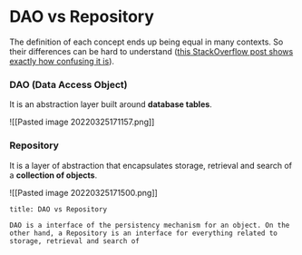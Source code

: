 # DAO vs Repository
The definition of each concept ends up being equal in many contexts. So their differences can be hard to understand ([this StackOverflow post shows exactly how confusing it is](https://stackoverflow.com/questions/8550124/what-is-the-difference-between-dao-and-repository-patterns)).
### DAO (Data Access Object)
It is an abstraction layer built around **database tables**.

![[Pasted image 20220325171157.png]]

### Repository
It is a layer of abstraction that encapsulates storage, retrieval and search of a **collection of objects**.

![[Pasted image 20220325171500.png]]
```ad-note
title: DAO vs Repository

DAO is a interface of the persistency mechanism for an object. On the other hand, a Repository is an interface for everything related to storage, retrieval and search of 
```

